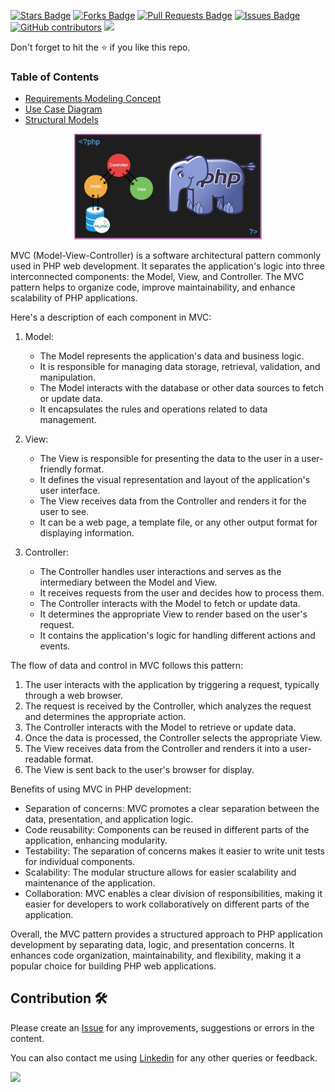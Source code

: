 <a href="https://github.com/drshahizan/software-engineering/stargazers"><img src="https://img.shields.io/github/stars/drshahizan/software-engineering" alt="Stars Badge"/></a>
<a href="https://github.com/drshahizan/software-engineering/network/members"><img src="https://img.shields.io/github/forks/drshahizan/software-engineering" alt="Forks Badge"/></a>
<a href="https://github.com/drshahizan/software-engineering/pulls"><img src="https://img.shields.io/github/issues-pr/drshahizan/software-engineering" alt="Pull Requests Badge"/></a>
<a href="https://github.com/drshahizan/software-engineering"><img src="https://img.shields.io/github/issues/drshahizan/software-engineering" alt="Issues Badge"/></a>
<a href="https://github.com/drshahizan/software-engineering/graphs/contributors"><img alt="GitHub contributors" src="https://img.shields.io/github/contributors/drshahizan/software-engineering?color=2b9348"></a>
![](https://visitor-badge.glitch.me/badge?page_id=drshahizan/software-engineering)

Don't forget to hit the :star: if you like this repo.

### Table of Contents

- [Requirements Modeling Concept](p1-intro.md)
- [Use Case Diagram](p2-use-case.md)
- [Structural Models](p3-struc-model.md)


<p align="center">
<img src="mvc gajah.jpeg"  width="300" />
</p>

MVC (Model-View-Controller) is a software architectural pattern commonly used in PHP web development. It separates the application's logic into three interconnected components: the Model, View, and Controller. The MVC pattern helps to organize code, improve maintainability, and enhance scalability of PHP applications.

Here's a description of each component in MVC:

1. Model:
   - The Model represents the application's data and business logic.
   - It is responsible for managing data storage, retrieval, validation, and manipulation.
   - The Model interacts with the database or other data sources to fetch or update data.
   - It encapsulates the rules and operations related to data management.

2. View:
   - The View is responsible for presenting the data to the user in a user-friendly format.
   - It defines the visual representation and layout of the application's user interface.
   - The View receives data from the Controller and renders it for the user to see.
   - It can be a web page, a template file, or any other output format for displaying information.

3. Controller:
   - The Controller handles user interactions and serves as the intermediary between the Model and View.
   - It receives requests from the user and decides how to process them.
   - The Controller interacts with the Model to fetch or update data.
   - It determines the appropriate View to render based on the user's request.
   - It contains the application's logic for handling different actions and events.

The flow of data and control in MVC follows this pattern:
1. The user interacts with the application by triggering a request, typically through a web browser.
2. The request is received by the Controller, which analyzes the request and determines the appropriate action.
3. The Controller interacts with the Model to retrieve or update data.
4. Once the data is processed, the Controller selects the appropriate View.
5. The View receives data from the Controller and renders it into a user-readable format.
6. The View is sent back to the user's browser for display.

Benefits of using MVC in PHP development:
- Separation of concerns: MVC promotes a clear separation between the data, presentation, and application logic.
- Code reusability: Components can be reused in different parts of the application, enhancing modularity.
- Testability: The separation of concerns makes it easier to write unit tests for individual components.
- Scalability: The modular structure allows for easier scalability and maintenance of the application.
- Collaboration: MVC enables a clear division of responsibilities, making it easier for developers to work collaboratively on different parts of the application.

Overall, the MVC pattern provides a structured approach to PHP application development by separating data, logic, and presentation concerns. It enhances code organization, maintainability, and flexibility, making it a popular choice for building PHP web applications.

## Contribution 🛠️
Please create an [Issue](https://github.com/drshahizan/software-engineering/issues) for any improvements, suggestions or errors in the content.

You can also contact me using [Linkedin](https://www.linkedin.com/in/drshahizan/) for any other queries or feedback.

![](https://visitor-badge.glitch.me/badge?page_id=drshahizan)



